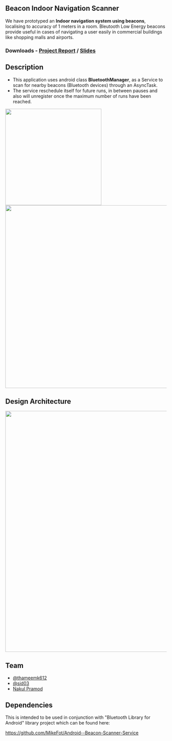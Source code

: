 ## Beacon Indoor Navigation Scanner

We have prototyped an **Indoor navigation system using beacons**, localising to accuracy of 1 meters in a room. Bleutooth Low Energy beacons provide useful in cases of navigating a user easily in commercial buildings like shopping malls and airports.

### Downloads - [Project Report](https://drive.google.com/file/d/1uvf1uUib5PyLKaXXHrbsPJoF0bfdluPQ/view?usp=sharing) / [Slides](https://docs.google.com/presentation/d/187OduFkGIvNpD2OsOlrvrTgP6FQvTOP1CiWbhYoGEjU/edit?usp=sharing)

## Description
- This application uses android class **BluetoothManager**, as a Service to scan for nearby beacons (Bluetooth devices) through an AsyncTask. 
- The service reschedule itself for future runs, in between pauses and also will unregister once the maximum number of runs have been reached.

<img src="https://i.imgur.com/UI1yBqv.png" width="300px"><img width="30px"><img src="https://i.imgur.com/noSL76D.png" height="569px">

## Design Architecture

<img src="https://i.imgur.com/H03qszf.png" width="750px">

## Team
- [@thameemk612](https://github.com/thameemk612)
- [@sid03](https://www.linkedin.com/in/sidheesh-nair-03859516a/)
- [Nakul Pramod](https://www.linkedin.com/in/nakul-s-pramod-6ba2041a0/)

## Dependencies

This is intended to be used in conjunction with  "Bluetooth Library for Android" library project which can be found here:

https://github.com/MikeFot/Android--Beacon-Scanner-Service
